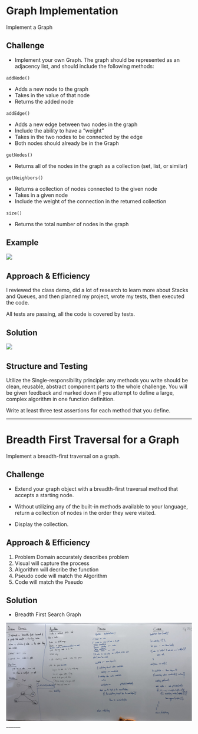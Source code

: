 # Graph Implementation

Implement a Graph

## Challenge

* Implement your own Graph. The graph should be represented as an adjacency list, and should include the following methods:

`addNode()`
* Adds a new node to the graph
* Takes in the value of that node
* Returns the added node

`addEdge()`
* Adds a new edge between two nodes in the graph
* Include the ability to have a “weight”
* Takes in the two nodes to be connected by the edge
* Both nodes should already be in the Graph

`getNodes()`
* Returns all of the nodes in the graph as a collection (set, list, or similar)

`getNeighbors()`
* Returns a collection of nodes connected to the given node
* Takes in a given node
* Include the weight of the connection in the returned collection

`size()`
* Returns the total number of nodes in the graph

## Example

<img src="./assets/left_join_example.png" width=600>

## Approach & Efficiency

I reviewed the class demo, did a lot of research to learn more about Stacks and Queues, and then planned my project, wrote my tests, then executed the code.

All tests are passing, all the code is covered by tests.

## Solution

<img src="./assets/left_join_whiteboard.jpg" width="400">

## Structure and Testing

Utilize the Single-responsibility principle: any methods you write should be clean, reusable, abstract component parts to the whole challenge. You will be given feedback and marked down if you attempt to define a large, complex algorithm in one function definition.

Write at least three test assertions for each method that you define.

------

# Breadth First Traversal for a Graph

Implement a breadth-first traversal on a graph.

## Challenge

* Extend your graph object with a breadth-first traversal method that accepts a starting node.

* Without utilizing any of the built-in methods available to your language, return a collection of nodes in the order they were visited. 

* Display the collection.

## Approach & Efficiency

1. Problem Domain accurately describes problem
2. Visual will capture the process
3. Algorithm will decribe the function
4. Pseudo code will match the Algorithm
5. Code will match the Pseudo

## Solution

* Breadth First Search Graph 
<img src="./assets/breadth_first_graph_whiteboard.jpg">
______

